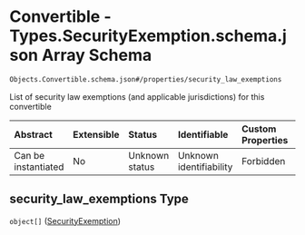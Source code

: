 # Convertible - Types.SecurityExemption.schema.json Array Schema

```txt
Objects.Convertible.schema.json#/properties/security_law_exemptions
```

List of security law exemptions (and applicable jurisdictions) for this convertible

| Abstract            | Extensible | Status         | Identifiable            | Custom Properties | Additional Properties | Access Restrictions | Defined In                                                                            |
| :------------------ | :--------- | :------------- | :---------------------- | :---------------- | :-------------------- | :------------------ | :------------------------------------------------------------------------------------ |
| Can be instantiated | No         | Unknown status | Unknown identifiability | Forbidden         | Allowed               | none                | [Convertible.schema.json*](../objects/Convertible.schema.json "open original schema") |

## security_law_exemptions Type

`object[]` ([SecurityExemption](convertible-properties-convertible---typessecurityexemptionschemajson-array-securityexemption.md))
